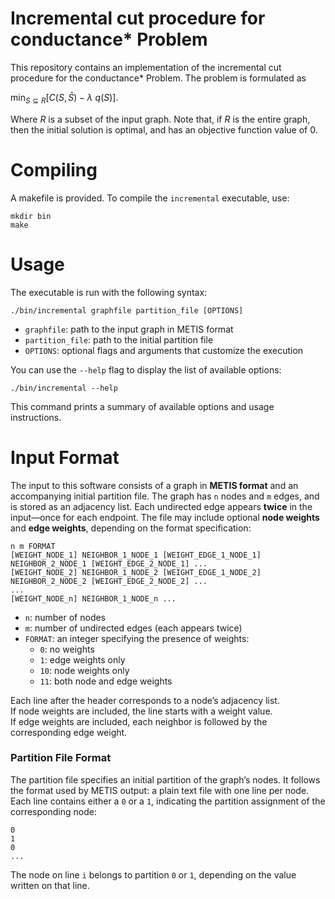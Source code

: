 # Incremental cut procedure for conductance* Problem

This repository contains an implementation of the incremental cut procedure for the conductance* Problem. The problem is formulated as


$\min_{S \subseteq R} \left[ C(S,\bar{S}) - \lambda~q(S) \right].$

Where $R$ is a subset of the input graph. Note that, if $R$ is the entire graph, then the initial solution is optimal, and has an objective function value of 0.

# Compiling

A makefile is provided. To compile the `incremental` executable, use:

```
mkdir bin
make
```

# Usage

The executable is run with the following syntax:

```
./bin/incremental graphfile partition_file [OPTIONS]
```

- `graphfile`: path to the input graph in METIS format
- `partition_file`: path to the initial partition file
- `OPTIONS`: optional flags and arguments that customize the execution

You can use the `--help` flag to display the list of available options:

```
./bin/incremental --help
```

This command prints a summary of available options and usage instructions.



# Input Format

The input to this software consists of a graph in **METIS format** and an accompanying initial partition file. The graph has `n` nodes and `m` edges, and is stored as an adjacency list. Each undirected edge appears **twice** in the input—once for each endpoint. The file may include optional **node weights** and **edge weights**, depending on the format specification:

```
n m FORMAT
[WEIGHT_NODE_1] NEIGHBOR_1_NODE_1 [WEIGHT_EDGE_1_NODE_1] NEIGHBOR_2_NODE_1 [WEIGHT_EDGE_2_NODE_1] ...
[WEIGHT_NODE_2] NEIGHBOR_1_NODE_2 [WEIGHT_EDGE_1_NODE_2] NEIGHBOR_2_NODE_2 [WEIGHT_EDGE_2_NODE_2] ...
...
[WEIGHT_NODE_n] NEIGHBOR_1_NODE_n ...
```

- `n`: number of nodes
- `m`: number of undirected edges (each appears twice)
- `FORMAT`: an integer specifying the presence of weights:
  - `0`: no weights
  - `1`: edge weights only
  - `10`: node weights only
  - `11`: both node and edge weights

Each line after the header corresponds to a node’s adjacency list.  \
If node weights are included, the line starts with a weight value.  \
If edge weights are included, each neighbor is followed by the corresponding edge weight.

### Partition File Format

The partition file specifies an initial partition of the graph’s nodes. It follows the format used by METIS output: a plain text file with one line per node. Each line contains either a `0` or a `1`, indicating the partition assignment of the corresponding node:

```
0
1
0
...
```

The node on line `i` belongs to partition `0` or `1`, depending on the value written on that line.





